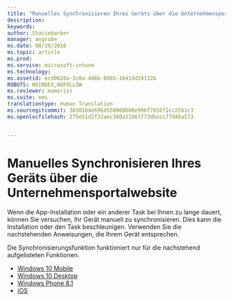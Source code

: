 ```yaml
---
title: "Manuelles Synchronisieren Ihres Geräts über die Unternehmensportalwebsite | Microsoft Intune"
description: 
keywords: 
author: Staciebarker
manager: angrobe
ms.date: 08/29/2016
ms.topic: article
ms.prod: 
ms.service: microsoft-intune
ms.technology: 
ms.assetid: ecd0628a-3c8a-4d6b-8985-1641dd24132b
ROBOTS: NOINDEX,NOFOLLOW
ms.reviewer: mamoriss
ms.suite: ems
translationtype: Human Translation
ms.sourcegitcommit: 38301b4e6964550008b08e99bf7016f1cc2561c3
ms.openlocfilehash: 275e51d2f32aec340a31b67773dbccc77d48a573


---
```



# Manuelles Synchronisieren Ihres Geräts über die Unternehmensportalwebsite

Wenn die App-Installation oder ein anderer Task bei Ihnen zu lange dauert, können Sie versuchen, Ihr Gerät manuell zu synchronisieren. Dies kann die Installation oder den Task beschleunigen. Verwenden Sie die nachstehenden Anweisungen, die Ihrem Gerät entsprechen. 

Die Synchronisierungsfunktion funktioniert nur für die nachstehend aufgelisteten Funktionen.

* [Windows 10 Mobile](sync-your-device-manually-windows.md#windows-10-mobile)
* [Windows 10 Desktop](sync-your-device-manually-windows.md#windows-10-desktop)
* [Windows Phone 8.1](sync-your-device-manually-windows.md#windows-phone-8-1)
* [iOS](sync-your-device-manually-ios.md)



<!--HONumber=Aug16_HO5-->


